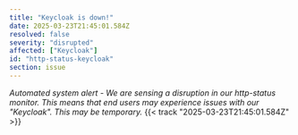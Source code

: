 ```yaml
---
title: "Keycloak is down!"
date: 2025-03-23T21:45:01.584Z
resolved: false
severity: "disrupted"
affected: ["Keycloak"]
id: "http-status-keycloak"
section: issue
---
```


**Automated system alert* - We are sensing a disruption in our http-status monitor. This means that end users may experience issues with our "Keycloak". This may be temporary.* {{< track "2025-03-23T21:45:01.584Z" >}}
